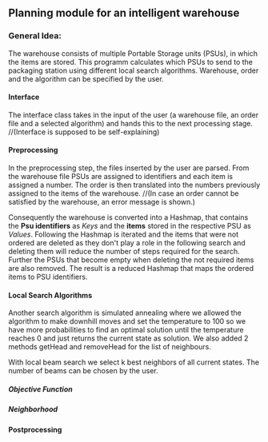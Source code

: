## Planning module for an intelligent warehouse

### General Idea:
The warehouse consists of multiple Portable Storage units (PSUs), in which the items are stored.
This programm calculates which PSUs to send to the packaging station using different local search algorithms.
Warehouse, order and the algorithm can be specified by the user. 

#### Interface
The interface class takes in the input of the user (a warehouse file, an order file and a selected algorithm) and hands this to the next processing stage.
//(Interface is supposed to be self-explaining)

#### Preprocessing
In the preprocessing step, the files inserted by the user are parsed. 
From the warehouse file PSUs are assigned to identifiers and each item is assigned a number. 
The order is then translated into the numbers previously assigned to the items of the warehouse. //(In case an order cannot be satisfied by the warehouse, an error message is shown.)

Consequently the warehouse is converted into a Hashmap, that contains the **Psu identifiers** as *Keys* and the **items** stored in the respective PSU as *Values*.
Following the Hashmap is iterated and the items that were not ordered are deleted as they don't play a role in the following search and deleting them will reduce the number of steps required for the search.
Further the PSUs that become empty when deleting the not required items are also removed.
The result is a reduced Hashmap that maps the ordered items to PSU identifiers.

#### Local Search Algorithms

Another search algorithm is simulated annealing where we allowed the algorithm to make downhill moves and set the temperature to 100 so we have more probabilities to find an optimal solution until the temperature reaches 0 and just returns the current state as solution. We also added 2 methods getHead and removeHead for the list of neighbours.

With local beam search we select k best neighbors of all current states. The number of beams can be chosen by the user. 

##### Objective Function
##### Neighborhood

#### Postprocessing
